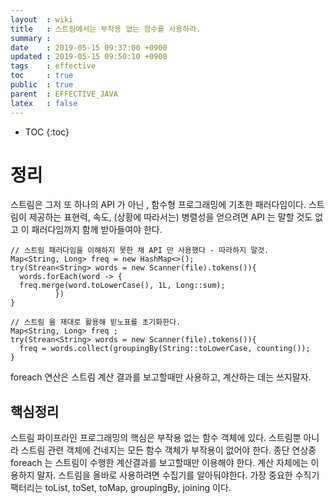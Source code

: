```yaml
---
layout  : wiki
title   : 스트림에서는 부작용 없는 함수를 사용하라.
summary : 
date    : 2019-05-15 09:37:00 +0900
updated : 2019-05-15 09:50:10 +0900
tags    : effective
toc     : true
public  : true
parent  : EFFECTIVE_JAVA
latex   : false
---
```

* TOC
{:toc}

# 정리 
  스트림은 그저 또 하나의 API 가 아닌 , 함수형 프로그래밍에 기초한 패러다임이다.
  스트림이 제공하는 표현력, 속도, (상황에 따라서는) 병렬성을 얻으려면 API 는 말할 것도 없고 이 패러다임까지 함께 받아들여야 한다.
  
  
  ```
  // 스트림 패러다임을 이해하지 못한 채 API 만 사용했다 - 따라하지 말것.
Map<String, Long> freq = new HashMap<>();
try(Strean<String> words = new Scanner(file).tokens()){
    words.forEach(word -> {
    freq.merge(word.toLowerCase(), 1L, Long::sum);
            })
}
  ```
  
  
  ```
  // 스트림 을 재대로 활용해 빋노표를 초기화한다.
Map<String, Long> freq ;
try(Strean<String> words = new Scanner(file).tokens()){
    freq = words.collect(groupingBy(String::toLowerCase, counting());
}
  ```
  
  foreach 연산은 스트림 계산 결과를 보고할때만 사용하고, 계산하는 데는 쓰지말자.
  

## 핵심정리
스트림 파이프라인 프로그래밍의 핵심은 부작용 없는 함수 객체에 있다.
스트림뿐 아니라 스트림 관련 객체에 건네지는 모든 함수 객체가 부작용이 없어야 한다. 종단 연상중 foreach 는 스트림이 수행한 계산결과를 보고할때만 이용해야 한다.
계산 자체에는 이용하지 말자. 스트림을 올바로 사용하려면 수집기를 알아둬야한다.
가장 중요한 수직기 팩터리는 toList, toSet, toMap, groupingBy, joining 이다.

